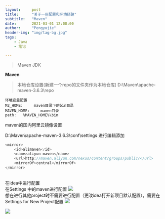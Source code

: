 ```yaml
---
layout:     post
title:      "关于一些配置和环境搭建"
subtitle:   "Maven"
date:       2021-03-01 12:00:00
author:     "Pengyujie"
header-img: "img/tag-bg.jpg"
tags:
    - Java
    - 笔记

---
```


> Maven  JDK 

<b>Maven</b>

>本地仓库设置(新建一个repo的文件夹作为本地仓库)
>D:\Maven\apache-maven-3.6.3\repo

~~~
环境变量配置
M2_HOME:     maven目录下的bin目录
MAVEN_HOME:     maven目录
path:	%MAVEN_HOME%\bin
~~~

maven的国内阿里云镜像设置

D:\Maven\apache-maven-3.6.3\conf\settings 进行编辑添加
<br>

```java
<mirror>
	<id>alimaven</id>
	<name>aliyun maven</name>
	<url>http://maven.aliyun.com/nexus/content/groups/public/</url>
	<mirrorOf>central</mirrorOf>
</mirror>
```

<br>在idea中进行配置
<br>在Settings 中的maven进行配置
<img src="../../../../../img/notes/maven1.png" >
<br>想在进行其他project时不需要进行配置（更改idea打开新项目默认配置），需要在Settings for New Project配置
<img src="../../../../../img/notes/maven2.png" >





<img src="../../../../../img/notes/3.png" >
